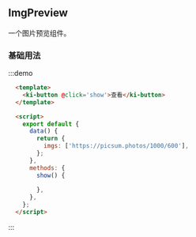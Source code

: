 ## ImgPreview
一个图片预览组件。

### 基础用法

:::demo 
```html
  <template>
    <ki-button @click='show'>查看</ki-button>
  </template>

  <script>
    export default {
      data() {
        return {
          imgs: ['https://picsum.photos/1000/600'],
        };
      },
      methods: {
        show() {
          
        },
      },
    };
  </script>
```
:::
